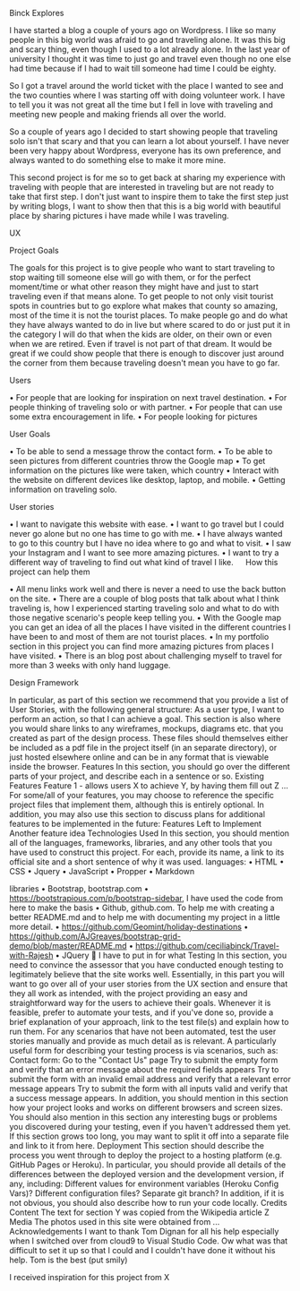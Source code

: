 Binck Explores

I have started a blog a couple of yours ago on Wordpress. I like so many people in this big world was afraid to go and traveling alone. It was this big and scary thing, even though I used to a lot already alone. In the last year of university I thought it was time to just go and travel even though no one else had time because if I had to wait till someone had time I could be eighty. 

So I got a travel around the world ticket with the place I wanted to see and the two counties where I was starting off with doing volunteer work. I have to tell you it was not great all the time but I fell in love with traveling and meeting new people and making friends all over the world.

So a couple of years ago I decided to start showing people that traveling solo isn't that scary and that you can learn a lot about yourself. I have never been very happy about Wordpress, everyone has its own preference, and always wanted to do something else to make it more mine.

This second project is for me so to get back at sharing my experience with traveling with people that are interested in traveling but are not ready to take that first step. I don't just want to inspire them to take the first step just by writing blogs, I want to show then that this is a big world with beautiful place by sharing pictures i have made while I was traveling.

UX

Project Goals

The goals for this project is to give people who want to start traveling to stop waiting till someone else will go with them, or for the perfect moment/time or what other reason they might have and just to start traveling even if that means alone. To get people to not only visit tourist spots in countries but to go explore what makes that county so amazing, most of the time it is not the tourist places. To make people go and do what they have always wanted to do in live but where scared to do or just put it in the category I will do that when the kids are older, on their own or even when we are retired. Even if travel is not part of that dream. It would be great if we could show people that there is enough to discover just around the corner from them because traveling doesn't mean you have to go far.

Users

•	For people that are looking for inspiration on next travel destination.
•	For people thinking of traveling solo or with partner.
•	For people that can use some extra encouragement in life.
•	For people looking for pictures

User Goals

•	To be able to send a message throw the contact form.
•	To be able to seen pictures from different countries throw the Google map
•	To get information on the pictures like were taken, which country
•	Interact with the website on different devices like desktop, laptop, and mobile.
•	Getting information on traveling solo.

User stories

•	I want to navigate this website with ease.
•	I want to go travel but I could never go alone but no one has time to go with me.
•	I have always wanted to go to this country but I have no idea where to go and what to visit.
•	I saw your Instagram and I want to see more amazing pictures.
•	I want to try a different way of traveling to find out what kind of travel I like.
 
How this project can help them

•	All menu links work well and there is never a need to use the back button on the site.
•	There are a couple of blog posts that talk about what I think traveling is, how I experienced starting traveling solo and what to do with  those negative scenario's people keep telling you.
•	With the Google  map you can get an idea of all the places I have visited in the different countries I have been to and most of them are not tourist places.
•	In my portfolio section in this project you can find more amazing pictures from places I have visited.
•	There is an blog post about challenging myself to travel for more than 3 weeks with only hand luggage. 

Design
Framework

In particular, as part of this section we recommend that you provide a list of User Stories, with the following general structure:
As a user type, I want to perform an action, so that I can achieve a goal.
This section is also where you would share links to any wireframes, mockups, diagrams etc. that you created as part of the design process. These files should themselves either be included as a pdf file in the project itself (in an separate directory), or just hosted elsewhere online and can be in any format that is viewable inside the browser.
Features
In this section, you should go over the different parts of your project, and describe each in a sentence or so.
Existing Features
Feature 1 - allows users X to achieve Y, by having them fill out Z
...
For some/all of your features, you may choose to reference the specific project files that implement them, although this is entirely optional.
In addition, you may also use this section to discuss plans for additional features to be implemented in the future:
Features Left to Implement
Another feature idea
Technologies Used
In this section, you should mention all of the languages, frameworks, libraries, and any other tools that you have used to construct this project. For each, provide its name, a link to its official site and a short sentence of why it was used.
languages:
•	HTML
•	CSS
•	Jquery
•	JavaScript
•	Propper
•	Markdown

libraries
•	Bootstrap, bootstrap.com
•	https://bootstrapious.com/p/bootstrap-sidebar, I have used the code from here to make the basis
•	Github, github.com. To help me with creating a better README.md and to help me with documenting my project in a little more detail.
•	https://github.com/Geomint/holiday-destinations
•	https://github.com/AJGreaves/bootstrap-grid-demo/blob/master/README.md
•	https://github.com/ceciliabinck/Travel-with-Rajesh
•	JQuery
	I have to put in for what
Testing
In this section, you need to convince the assessor that you have conducted enough testing to legitimately believe that the site works well. Essentially, in this part you will want to go over all of your user stories from the UX section and ensure that they all work as intended, with the project providing an easy and straightforward way for the users to achieve their goals.
Whenever it is feasible, prefer to automate your tests, and if you've done so, provide a brief explanation of your approach, link to the test file(s) and explain how to run them.
For any scenarios that have not been automated, test the user stories manually and provide as much detail as is relevant. A particularly useful form for describing your testing process is via scenarios, such as:
Contact form:
Go to the "Contact Us" page
Try to submit the empty form and verify that an error message about the required fields appears
Try to submit the form with an invalid email address and verify that a relevant error message appears
Try to submit the form with all inputs valid and verify that a success message appears.
In addition, you should mention in this section how your project looks and works on different browsers and screen sizes.
You should also mention in this section any interesting bugs or problems you discovered during your testing, even if you haven't addressed them yet.
If this section grows too long, you may want to split it off into a separate file and link to it from here.
Deployment
This section should describe the process you went through to deploy the project to a hosting platform (e.g. GitHub Pages or Heroku).
In particular, you should provide all details of the differences between the deployed version and the development version, if any, including:
Different values for environment variables (Heroku Config Vars)?
Different configuration files?
Separate git branch?
In addition, if it is not obvious, you should also describe how to run your code locally.
Credits
Content
The text for section Y was copied from the Wikipedia article Z
Media
The photos used in this site were obtained from ...
Acknowledgements
I want to thank Tom Dignan for all his help especially when I switched over from cloud9 to Visual Studio Code. Ow what was that difficult to set it up so that I could and I couldn't have done it without his help. Tom is the best (put smily)
 
I received inspiration for this project from X

